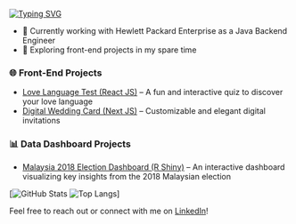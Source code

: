 [![Typing SVG](https://readme-typing-svg.demolab.com?font=Fira+Code&pause=1000&width=435&lines=Hi+there!+I'm+Hafiz+%F0%9F%91%8B;A+Full-Stack+Software+Engineer+%F0%9F%92%BB)](https://git.io/typing-svg)

- 🚀 Currently working with Hewlett Packard Enterprise as a Java Backend Engineer
- 🌱 Exploring front-end projects in my spare time

### 🌐 Front-End Projects
- [Love Language Test (React JS)](https://hfzdnnzl.github.io/love-language-test/)  – A fun and interactive quiz to discover your love language
- [Digital Wedding Card (Next JS)](https://www.kad-undangan.my/0003/yor-loid)  – Customizable and elegant digital invitations

### 📊 Data Dashboard Projects
- [Malaysia 2018 Election Dashboard (R Shiny)](https://hfzdnnzl.shinyapps.io/election_2018_dashboard/)  – An interactive dashboard visualizing key insights from the 2018 Malaysian election

[![GitHub Stats](https://github-readme-stats.vercel.app/api?username=hfzdnnzl&show_icons=true)
![Top Langs](https://github-readme-stats.vercel.app/api/top-langs/?username=hfzdnnzl&layout=compact)]

Feel free to reach out or connect with me on [LinkedIn](https://www.linkedin.com/in/hafizuddin-nazlee/)!

<!--
**hfzdnnzl/hfzdnnzl** is a ✨ _special_ ✨ repository because its `README.md` (this file) appears on your GitHub profile.

Here are some ideas to get you started:

- 🔭 I’m currently working on ...
- 🌱 I’m currently learning ...
- 👯 I’m looking to collaborate on ...
- 🤔 I’m looking for help with ...
- 💬 Ask me about ...
- 📫 How to reach me: ...
- 😄 Pronouns: ...
- ⚡ Fun fact: ...
-->
